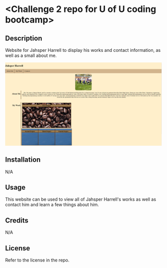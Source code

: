 # <Challenge 2 repo for U of U coding bootcamp>

## Description

Website for Jahsper Harrell to display his works and contact information, as well as a small about me.

![Page Picture](./assets/images/Challenge%202%20pic.png)

## Installation

N/A

## Usage

This website can be used to view all of Jahsper Harrell's works as well as contact him and learn a few things about him.

## Credits

N/A

## License

Refer to the license in the repo.
